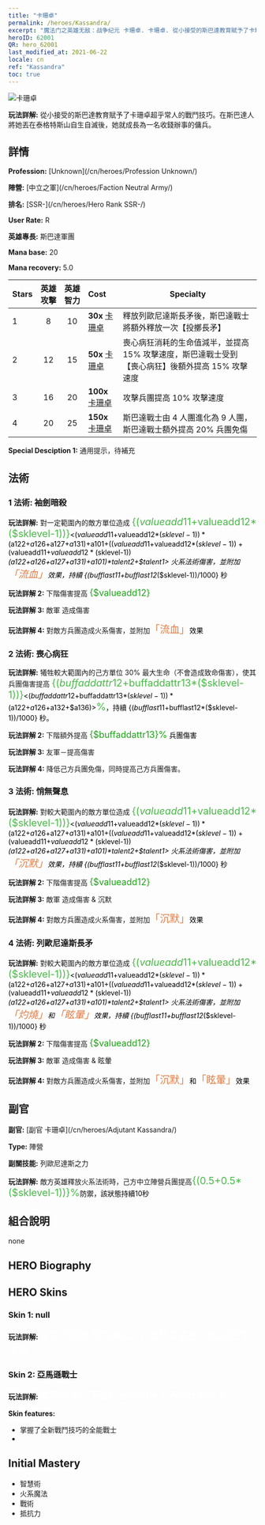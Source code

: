 ```yaml
---
title: "卡珊卓"
permalink: /heroes/Kassandra/
excerpt: "魔法门之英雄无敌：战争纪元 卡珊卓. 卡珊卓. 從小接受的斯巴達教育賦予了卡珊卓超乎常人的戰鬥技巧。在斯巴達人將她丟在泰格特斯山自生自滅後，她就成長為一名收錢辦事的傭兵。"
heroID: 62001
QR: hero_62001
last_modified_at: 2021-06-22
locale: cn
ref: "Kassandra"
toc: true
---
```

  ![卡珊卓](/images/h/h_kashandela.jpg)

 **玩法詳解:** 從小接受的斯巴達教育賦予了卡珊卓超乎常人的戰鬥技巧。在斯巴達人將她丟在泰格特斯山自生自滅後，她就成長為一名收錢辦事的傭兵。
## 詳情
 **Profession:**  [Unknown](/cn/heroes/Profession Unknown/)

 **陣營:** [中立之軍](/cn/heroes/Faction Neutral Army/)

 **排名:** [SSR-](/cn/heroes/Hero Rank SSR-/)

 **User Rate:** R

 **英雄專長:** 斯巴達軍團

 **Mana base:** 20

 **Mana recovery:** 5.0


  | Stars | 英雄攻擊 | 英雄智力 | Cost |     Specialty     |
  |---------|:---------------:|:---------------:|:--|--------------------|
  |    1    | 8 | 10 | **30x** [卡珊卓](/cn/Items/her_399/) | 釋放列歐尼達斯長矛後，斯巴達戰士將額外釋放一次【投擲長矛】 |
  |    2    | 12 | 15 | **50x** [卡珊卓](/cn/Items/her_399/) | 喪心病狂消耗的生命值減半，並提高 15% 攻擊速度，斯巴達戰士受到【喪心病狂】後額外提高 15% 攻擊速度 |
  |    3    | 16 | 20 | **100x** [卡珊卓](/cn/Items/her_399/) | 攻擊兵團提高 10% 攻擊速度 |
  |    4    | 20 | 25 | **150x** [卡珊卓](/cn/Items/her_399/) | 斯巴達戰士由 4 人團進化為 9 人團，斯巴達戰士額外提高 20% 兵團免傷 |

 **Special Desciption 1:** 通用提示，待補充

## 法術
### 1 法術: 袖劍暗殺
 **玩法詳解:** 對一定範圍內的敵方單位造成 <span style="color: #48b946;font-size:20px">{($valueadd11+$valueadd12*($sklevel-1))}</span><span style="color: black"><($valueadd11+$valueadd12*($sklevel-1))*($a122+$a126+$a127+$a131)+$a101+(($valueadd11+$valueadd12*($sklevel-1))+($valueadd11+$valueadd12*($sklevel-1))*($a122+$a126+$a127+$a131)+$a101)*$talent2+$talent1> 火系法術傷害，並附加<span style="color: #e07c44;font-size:20px">「流血」</span><span style="color: black">效果，持續 {($bufflast11+$bufflast12*($sklevel-1))/1000} 秒

 **玩法詳解 2:** 下階傷害提高 <span style="color: #1ca216;font-size:18px">{$valueadd12}</span><span style="color: black">

 **玩法詳解 3:** 敵軍 造成傷害

 **玩法詳解 4:** 對敵方兵團造成火系傷害，並附加<span style="color: #e07c44;font-size:20px">「流血」</span><span style="color: black">效果

### 2 法術: 喪心病狂
 **玩法詳解:** 犧牲較大範圍內的己方單位 30% 最大生命（不會造成致命傷害），使其兵團傷害提高 <span style="color: #48b946;font-size:20px">{($buffaddattr12+$buffaddattr13*($sklevel-1))}</span><span style="color: black"><($buffaddattr12+$buffaddattr13*($sklevel-1))*($a122+$a126+$a132+$a136)><span style="color: #48b946;font-size:20px">%</span><span style="color: black">，持續 {($bufflast11+$bufflast12*($sklevel-1))/1000} 秒。

 **玩法詳解 2:** 下階額外提高 <span style="color: #1ca216;font-size:18px">{$buffaddattr13}%</span><span style="color: black"> 兵團傷害

 **玩法詳解 3:** 友軍－提高傷害

 **玩法詳解 4:** 降低己方兵團免傷，同時提高己方兵團傷害。

### 3 法術: 悄無聲息
 **玩法詳解:** 對較大範圍內的敵方單位造成 <span style="color: #48b946;font-size:20px">{($valueadd11+$valueadd12*($sklevel-1))}</span><span style="color: black"><($valueadd11+$valueadd12*($sklevel-1))*($a122+$a126+$a127+$a131)+$a101+(($valueadd11+$valueadd12*($sklevel-1))+($valueadd11+$valueadd12*($sklevel-1))*($a122+$a126+$a127+$a131)+$a101)*$talent2+$talent1> 火系法術傷害，並附加<span style="color: #e07c44;font-size:20px">「沉默」</span><span style="color: black">效果，持續 {($bufflast11+$bufflast12*($sklevel-1))/1000} 秒

 **玩法詳解 2:** 下階傷害提高 <span style="color: #1ca216;font-size:18px">{$valueadd12}</span><span style="color: black">

 **玩法詳解 3:** 敵軍 造成傷害 & 沉默

 **玩法詳解 4:** 對敵方兵團造成火系傷害，並附加<span style="color: #e07c44;font-size:20px">「沉默」</span><span style="color: black">效果

### 4 法術: 列歐尼達斯長矛
 **玩法詳解:** 對較大範圍內的敵方單位造成 <span style="color: #48b946;font-size:20px">{($valueadd11+$valueadd12*($sklevel-1))}</span><span style="color: black"><($valueadd11+$valueadd12*($sklevel-1))*($a122+$a126+$a127+$a131)+$a101+(($valueadd11+$valueadd12*($sklevel-1))+($valueadd11+$valueadd12*($sklevel-1))*($a122+$a126+$a127+$a131)+$a101)*$talent2+$talent1> 火系法術傷害，並附加<span style="color: #e07c44;font-size:20px">「灼燒」</span><span style="color: black">和<span style="color: #e07c44;font-size:20px">「眩暈」</span><span style="color: black">效果，持續 {($bufflast11+$bufflast12*($sklevel-1))/1000} 秒

 **玩法詳解 2:** 下階傷害提高 <span style="color: #1ca216;font-size:18px">{$valueadd12}</span><span style="color: black">

 **玩法詳解 3:** 敵軍 造成傷害 & 眩暈

 **玩法詳解 4:** 對敵方兵團造成火系傷害，並附加<span style="color: #e07c44;font-size:20px">「沉默」</span><span style="color: black">和<span style="color: #e07c44;font-size:20px">「眩暈」</span><span style="color: black">效果


## 副官

 **副官:**  [副官 卡珊卓](/cn/heroes/Adjutant Kassandra/) 

 **Type:**  陣營 

 **副關技能:**  列歐尼達斯之力 

 **玩法詳解:** 敵方英雄釋放火系法術時，己方中立陣營兵團提高<span style="color: #48b946;font-size:20px">{(0.5+0.5*($sklevel-1))}%</span><span style="color: black">防禦，該狀態持續10秒

## 組合說明

  none
## HERO Biography

## HERO Skins
### Skin 1: **null**

 **玩法詳解:** <span style="color: #ffffff;font-size:20px">來自不同世界的神祕人，擁有著超乎尋常的戰鬥技巧</span>


### Skin 2: **亞馬遜戰士**

 **玩法詳解:** <span style="color: #ffffff;font-size:20px">偶爾改變一下戰鬥風格似乎也不是什麼壞事。</span>

 **Skin features:** 

   - 掌握了全新戰鬥技巧的全能戰士
   - 


## Initial Mastery
   - 智慧術
   - 火系魔法
   - 戰術
   - 抵抗力
